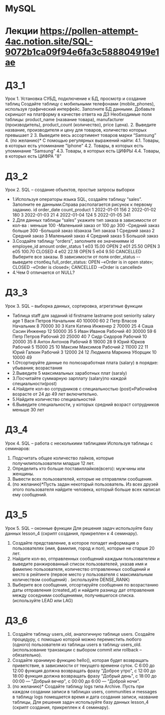 # MySQL
# Лекции https://pollen-attempt-4ac.notion.site/SQL-9072b1ca09f94e6fa3c588804919e1ae
# ДЗ_1
Урок 1. Установка СУБД, подключение к БД, просмотр и создание таблиц
Создайте таблицу с мобильными телефонами (mobile_phones), используя графический интерфейс. Заполните БД данными. Добавьте скриншот на платформу в качестве ответа на ДЗ
Необходимые поля таблицы:
    product_name (название товара),
    manufacturer (производитель),
    product_count (количество),
    price (цена). 
2. Выведите название, производителя и цену для товаров, количество которых превышает 2
3.  Выведите весь ассортимент товаров марки “Samsung”
4. (по желанию)* С помощью регулярных выражений найти:
	4.1. Товары, в которых есть упоминание "Iphone"
	4.2. Товары, в которых есть упоминание "Samsung"
	4.3.  Товары, в которых есть ЦИФРЫ
	4.4.  Товары, в которых есть ЦИФРА "8" 
	
# ДЗ_2
Урок 2. SQL – создание объектов, простые запросы выборки
* 1.Используя операторы языка SQL,
создайте таблицу “sales”. Заполните ее данными.Справа располагается рисунок к первому заданию.
id order_date count_product 
1 2022-01-01 156
2 2022-01-02 180
3 2022-01-03 21
4 2022-01-04 124
5 2022-01-05 341
* 2.Для данных таблицы “sales” укажите тип заказа в зависимости от кол-ва :
меньше 100 -Маленький заказ от 100 до 300 -Средний заказ больше 300 -Большой заказ
idзаказа Тип заказа 1 Средний заказ 2 Средний заказ 3 Маленький заказ 4 Средний заказ 5 Большой заказ
* 3.Создайте таблицу “orders”, заполните ее значениями
id employee_id amount order_status
1 e03 15.00 OPEN
2 e01 25.50 OPEN
3 e05 100.70 CLOSED
4 e02 22.18 OPEN
5 e04 9.50 CANCELLED
Выберите все заказы. В зависимости от поля order_status 
-- выведите столбец full_order_status: OPEN –«Order is in open state»; CLOSED -«Order is closed»; CANCELLED -«Order is cancelled»
* 4.Чем 0 отличается от NULL?

# ДЗ_3
Урок 3. SQL – выборка данных, сортировка, агрегатные функции
* Таблица staff для заданий
id firstname lastname post seniority salary age
1	Вася	Петров	Начальник	40	100000	60
2	Петр	Власов	Начальник	8	70000	30
3	Катя	Катина	Инженер	2	70000	25
4	Саша	Сасин	Инженер	12	50000	35
5	Иван	Иванов	Рабочий	40	30000	59
6	Петр	Петров	Рабочий	20	25000	40
7	Сидр	Сидоров	Рабочий	10	20000	35
8	Антон	Антонов	Рабочий	8	19000	28
9	Юрий	Юрков	Рабочий	5	15000	25
10	Максим	Максимов	Рабочий	2	11000	22
11	Юрий	Галкин	Рабочий 	3	12000	24
12	Людмила	Маркина	Уборщик	10	10000	49
* 1.Отсортируйте данные по полюзаработная плата (salary) в порядке: убывания; возрастания
* 2.Выведите 5 максимальных заработных плат (saraly)
* 3.Посчитайте суммарную зарплату (salary)по каждой специальности(роst)
* 4.Найдите кол-во сотрудников с специальностью (post)«Рабочий»в возрасте от 24 до 49 лет включительно.
* 5.Найдите количество специальностей
* 6.Выведите специальности, у которых средний возраст сотрудников меньше 30 лет
# ДЗ_4
Урок 4. SQL – работа с несколькими таблицами
Используя таблицы с семинаров:
1. Подсчитать общее количество лайков, которые получилипользователи младше 12 лет.
2. Определить кто больше поставиллайков(всего): мужчины или женщины.
3. Вывести всех пользователей, которые не отправляли сообщения.
4. (по желанию)*Пусть задан некоторый пользователь. Из всех друзей этого пользователя найдите человека, который больше всех написал ему сообщений.
# ДЗ_5
Урок 5. SQL – оконные функции
Для решения задач используйте базу данных lesson_4
(скрипт создания, прикреплен к 4 семинару).
1. Создайте представление, в которое попадет информация о пользователях (имя, фамилия, город и пол), которые не старше 20 лет.
2. Найдите кол-во, отправленных сообщений каждым пользователем и выведите ранжированный список пользователей, указав имя и фамилию пользователя, количество отправленных сообщений и место в рейтинге (первое место у пользователя с максимальным количеством сообщений) . (используйте DENSE_RANK)
3. Выберите все сообщения, отсортируйте сообщения по возрастанию даты отправления (created_at) и найдите разницу дат отправления между соседними сообщениями, получившегося списка. (используйте LEAD или LAG)
# ДЗ_6
1. Создайте таблицу users_old, аналогичную таблице users. Создайте
процедуру, с помощью которой можно переместить любого (одного)
пользователя из таблицы users в таблицу users_old. (использование
транзакции с выбором commit или rollback – обязательно).
2. Создайте хранимую функцию hello(), которая будет возвращать
приветствие, в зависимости от текущего времени суток. С 6:00 до 12:00
функция должна возвращать фразу "Доброе утро", с 12:00 до 18:00
функция должна возвращать фразу "Добрый день", с 18:00 до 00:00 —
"Добрый вечер", с 00:00 до 6:00 — "Доброй ночи".
3. (по желанию)* Создайте таблицу logs типа Archive. Пусть при каждом
создании записи в таблицах users, communities и messages в таблицу logs
помещается время и дата создания записи, название таблицы,
Для решения задач используйте базу данных lesson_4
(скрипт создания, прикреплен к 4 семинару).
